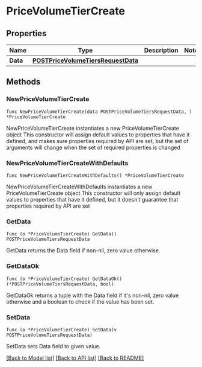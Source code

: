 # PriceVolumeTierCreate

## Properties

Name | Type | Description | Notes
------------ | ------------- | ------------- | -------------
**Data** | [**POSTPriceVolumeTiersRequestData**](POSTPriceVolumeTiersRequestData.md) |  | 

## Methods

### NewPriceVolumeTierCreate

`func NewPriceVolumeTierCreate(data POSTPriceVolumeTiersRequestData, ) *PriceVolumeTierCreate`

NewPriceVolumeTierCreate instantiates a new PriceVolumeTierCreate object
This constructor will assign default values to properties that have it defined,
and makes sure properties required by API are set, but the set of arguments
will change when the set of required properties is changed

### NewPriceVolumeTierCreateWithDefaults

`func NewPriceVolumeTierCreateWithDefaults() *PriceVolumeTierCreate`

NewPriceVolumeTierCreateWithDefaults instantiates a new PriceVolumeTierCreate object
This constructor will only assign default values to properties that have it defined,
but it doesn't guarantee that properties required by API are set

### GetData

`func (o *PriceVolumeTierCreate) GetData() POSTPriceVolumeTiersRequestData`

GetData returns the Data field if non-nil, zero value otherwise.

### GetDataOk

`func (o *PriceVolumeTierCreate) GetDataOk() (*POSTPriceVolumeTiersRequestData, bool)`

GetDataOk returns a tuple with the Data field if it's non-nil, zero value otherwise
and a boolean to check if the value has been set.

### SetData

`func (o *PriceVolumeTierCreate) SetData(v POSTPriceVolumeTiersRequestData)`

SetData sets Data field to given value.



[[Back to Model list]](../README.md#documentation-for-models) [[Back to API list]](../README.md#documentation-for-api-endpoints) [[Back to README]](../README.md)


